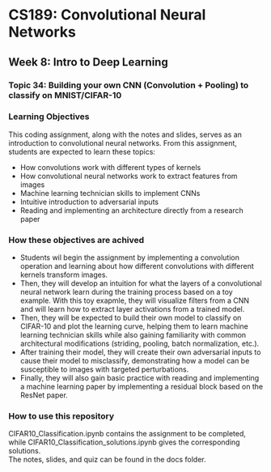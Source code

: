 # CS189: Convolutional Neural Networks
## Week 8: Intro to Deep Learning
### Topic 34: Building your own CNN (Convolution + Pooling) to classify on MNIST/CIFAR-10

### Learning Objectives
This coding assignment, along with the notes and slides, serves as an introduction to convolutional neural networks. From this assignment, students are expected to learn these topics:
* How convolutions work with different types of kernels
* How convolutional neural networks work to extract features from images
* Machine learning technician skills to implement CNNs
* Intuitive introduction to adversarial inputs
* Reading and implementing an architecture directly from a research paper

### How these objectives are achived
* Students wil begin the assignment by implementing a convolution operation and learning about how different convolutions with different kernels transform images. 
* Then, they will develop an intuition for what the layers of a convolutional neural network learn during the training process based on a toy example. With this toy exapmle, they will visualize filters from a CNN and will learn how to extract layer activations from a trained model. 
* Then, they will be expected to build their own model to classify on CIFAR-10 and plot the learning curve, helping them to learn machine learning technician skills while also gaining familiarity with common architectural modifications (striding, pooling, batch normalization, etc.). 
* After training their model, they will create their own adversarial inputs to cause their model to misclassify, demonstrating how a model can be susceptible to images with targeted perturbations. 
* Finally, they will also gain basic practice with reading and implementing a machine learning paper by implementing a residual block based on the ResNet paper.

### How to use this repository
CIFAR10_Classification.ipynb contains the assignment to be completed, while CIFAR10_Classification_solutions.ipynb gives the corresponding solutions.  
The notes, slides, and quiz can be found in the docs folder.
